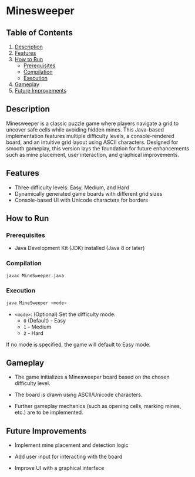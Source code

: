 # Minesweeper

## Table of Contents
1. [Description](#description)
2. [Features](#features)
3. [How to Run](#how-to-run)
    - [Prerequisites](#prerequisites)
    - [Compilation](#compilation)
    - [Execution](#execution)
4. [Gameplay](#gameplay)
5. [Future Improvements](#future-improvements)

## Description

Minesweeper is a classic puzzle game where players navigate a grid to uncover safe cells while avoiding hidden mines. This Java-based implementation features multiple difficulty levels, a console-rendered board, and an intuitive grid layout using ASCII characters. Designed for smooth gameplay, this version lays the foundation for future enhancements such as mine placement, user interaction, and graphical improvements.

## Features
- Three difficulty levels: Easy, Medium, and Hard
- Dynamically generated game boards with different grid sizes
- Console-based UI with Unicode characters for borders

## How to Run

### Prerequisites
- Java Development Kit (JDK) installed (Java 8 or later)

### Compilation
```sh
javac MineSweeper.java
```
### Execution
```sh
java MineSweeper <mode>
```
- `<mode>`: (Optional) Set the difficulty mode.
  - `0` (Default) - Easy
  - `1` - Medium
  - `2` - Hard

If no mode is specified, the game will default to Easy mode.

## Gameplay

- The game initializes a Minesweeper board based on the chosen difficulty level.

- The board is drawn using ASCII/Unicode characters.

- Further gameplay mechanics (such as opening cells, marking mines, etc.) are to be implemented.

## Future Improvements

- Implement mine placement and detection logic

- Add user input for interacting with the board

- Improve UI with a graphical interface
